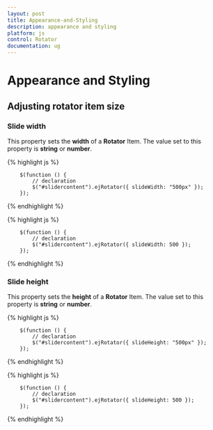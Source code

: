 ```yaml
---
layout: post
title: Appearance-and-Styling
description: appearance and styling
platform: js
control: Rotator
documentation: ug
---
```


# Appearance and Styling

## Adjusting rotator item size

### Slide width

This property sets the **width** of a **Rotator** Item. The value set to this property is **string** or **number**.


  {% highlight js %}
  
	    $(function () {
	        // declaration
	        $("#slidercontent").ejRotator({ slideWidth: "500px" });
	    });

  {% endhighlight %}
  
  
  {% highlight js %}

	    $(function () {
	        // declaration
	        $("#slidercontent").ejRotator({ slideWidth: 500 });
	    });

  {% endhighlight %}


### Slide height

This property sets the **height** of a **Rotator** Item. The value set to this property is **string** or **number**.


  {% highlight js %}

	    $(function () {
	        // declaration
	        $("#slidercontent").ejRotator({ slideHeight: "500px" });
	    });

  {% endhighlight %}
  
  
  {% highlight js %}
  	
	    $(function () {
	        // declaration
	        $("#slidercontent").ejRotator({ slideHeight: 500 });
	    });


  {% endhighlight %}

